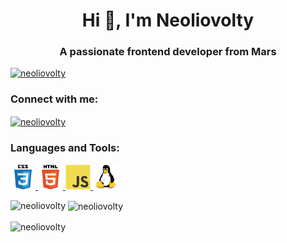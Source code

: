 <h1 align="center">Hi 👋, I'm Neoliovolty</h1>
<h3 align="center">A passionate frontend developer from Mars</h3>

<p align="left"> <a href="https://github.com/ryo-ma/github-profile-trophy"><img src="https://github-profile-trophy.vercel.app/?username=neoliovolty" alt="neoliovolty" /></a> </p>

<h3 align="left">Connect with me:</h3>
<p align="left">
<a href="https://instagram.com/neoliovolty" target="blank"><img align="center" src="https://raw.githubusercontent.com/rahuldkjain/github-profile-readme-generator/master/src/images/icons/Social/instagram.svg" alt="neoliovolty" height="30" width="40" /></a>
</p>

<h3 align="left">Languages and Tools:</h3>
<p align="left"> <a href="https://www.w3schools.com/css/" target="_blank" rel="noreferrer"> <img src="https://raw.githubusercontent.com/devicons/devicon/master/icons/css3/css3-original-wordmark.svg" alt="css3" width="40" height="40"/> </a> <a href="https://www.w3.org/html/" target="_blank" rel="noreferrer"> <img src="https://raw.githubusercontent.com/devicons/devicon/master/icons/html5/html5-original-wordmark.svg" alt="html5" width="40" height="40"/> </a> <a href="https://developer.mozilla.org/en-US/docs/Web/JavaScript" target="_blank" rel="noreferrer"> <img src="https://raw.githubusercontent.com/devicons/devicon/master/icons/javascript/javascript-original.svg" alt="javascript" width="40" height="40"/> </a> <a href="https://www.linux.org/" target="_blank" rel="noreferrer"> <img src="https://raw.githubusercontent.com/devicons/devicon/master/icons/linux/linux-original.svg" alt="linux" width="40" height="40"/> </a> </p>

<p><img align="left" src="https://github-readme-stats.vercel.app/api/top-langs?username=neoliovolty&show_icons=true&locale=en&layout=compact" alt="neoliovolty" /></p>

<p>&nbsp;<img align="center" src="https://github-readme-stats.vercel.app/api?username=neoliovolty&show_icons=true&locale=en" alt="neoliovolty" /></p>

<p><img align="center" src="https://github-readme-streak-stats.herokuapp.com/?user=neoliovolty&" alt="neoliovolty" /></p>

